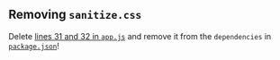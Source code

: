 ## Removing `sanitize.css`

Delete [lines 31 and 32 in `app.js`](../../client/app.js#L31-L32) and remove it
from the `dependencies` in [`package.json`](../../package.json)!
